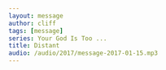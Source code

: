 ```yaml
---
layout: message
author: cliff
tags: [message]
series: Your God Is Too ...
title: Distant
audio: /audio/2017/message-2017-01-15.mp3
---
```


